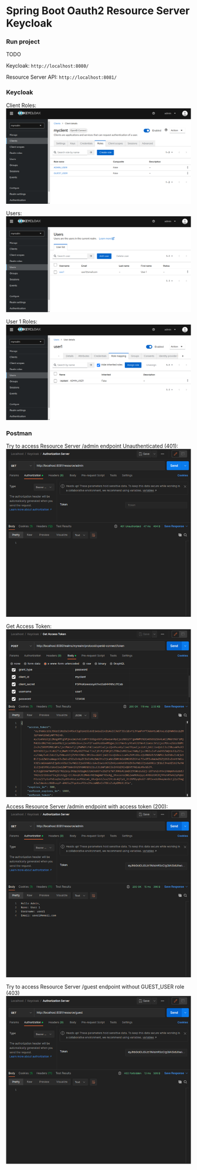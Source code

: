 # Spring Boot Oauth2 Resource Server Keycloak

 

### Run project

TODO

Keycloak: ``` http://localhost:8080/ ```

Resource Server API: ``` http://localhost:8081/ ```

### Keycloak

Client Roles:
![Alt text](docs/keycloak_client_roles.png?raw=true)

Users:
![Alt text](docs/keycloak_users.png?raw=true)

User 1 Roles:
![Alt text](docs/keycloak_user_role.png?raw=true)

### Postman

Try to access Resource Server /admin endpoint Unauthenticated (401):
![Alt text](docs/postman_resource_server_unauthenticated.png?raw=true)

Get Access Token:
![Alt text](docs/postman_get_acess_token.png?raw=true)

Access Resource Server /admin endpoint with access token (200):
![Alt text](docs/postman_resource_server_ok.png?raw=true)

Try to access Resource Server /guest endpoint without GUEST_USER role (403)
![Alt text](docs/postman_resource_server_forbidden.png?raw=true)
